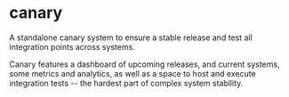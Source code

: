 # canary
A standalone canary system to ensure a stable release and test all integration points across systems.

Canary features a dashboard of upcoming releases, and current systems, some metrics and analytics, as well as a space to host and execute integration tests -- the hardest part of complex system stability.
